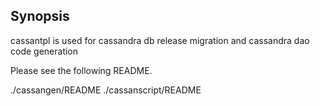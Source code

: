 ## Synopsis

cassantpl is used for cassandra db release migration and cassandra dao code generation

Please see the following README.

./cassangen/README
./cassanscript/README


